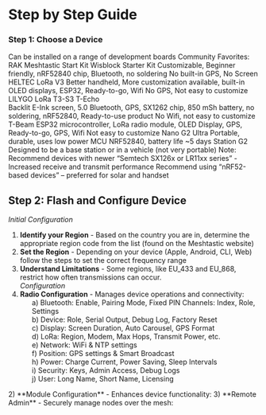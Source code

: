 # Step by Step Guide

### **Step 1: Choose a Device**
Can be installed on a range of development boards
Community Favorites:
  RAK Meshtastic Start Kit
    Wisblock Starter Kit
      Customizable, Beginner friendly, nRF52840 chip, Bluetooth, no soldering
      No built-in GPS, No Screen
    HELTEC LoRa V3
      Better handheld, More customization available, built-in OLED displays, ESP32, Ready-to-go, Wifi
      No GPS, Not easy to customize
    LILYGO LoRa T3-S3
      T-Echo	
        Backlit E-Ink screen, 5.0 Bluetooth, GPS, SX1262 chip, 850 mSh battery, no soldering, nRF52840, Ready-to-use product
        No Wifi, not easy to customize
      T-Beam 
        ESP32 microcontroller, LoRa radio module, OLED Display, GPS, Ready-to-go, GPS, Wifi
        Not easy to customize
      Nano G2 Ultra
        Portable, durable, uses low power MCU NRF52840, battery life ~5 days
      Station G2
        Designed to be a base station or in a vehicle (not very portable)
Note: 
Recommend devices with newer “Semtech SX126x or LR11xx series”
  -Increased receive and transmit performance
Recommend using “nRF52-based devices” – preferred for solar and handset

## Step 2: Flash and Configure Device
*Initial Configuration*
1) **Identify your Region** - Based on the country you are in, determine the appropriate region code from the list (found on the Meshtastic website)
2) **Set the Region** - Depending on your device (Apple, Android, CLI, Web) follow the steps to set the correct frequency range
3) **Understand Limitations** - Some regions, like EU_433 and EU_868, restrict how often transmissions can occur. <br>
*Configuration*
1) **Radio Configuration** - Manages device operations and connectivity:<ul>
  a) Bluetooth: Enable, Pairing Mode, Fixed PIN Channels: Index, Role, Settings <br>
  b) Device: Role, Serial Output, Debug Log, Factory Reset <br>
  c) Display: Screen Duration, Auto Carousel, GPS Format <br>
  d) LoRa: Region, Modem, Max Hops, Transmit Power, etc. <br>
  e) Network: WiFi & NTP settings <br>
  f) Position: GPS settings & Smart Broadcast <br>
  h) Power: Charge Current, Power Saving, Sleep Intervals <br>
  i) Security: Keys, Admin Access, Debug Logs <br>
  j) User: Long Name, Short Name, Licensing <br>
</ul>
2) **Module Configuration** - Enhances device functionality:
3) **Remote Admin** - Securely manage nodes over the mesh:



